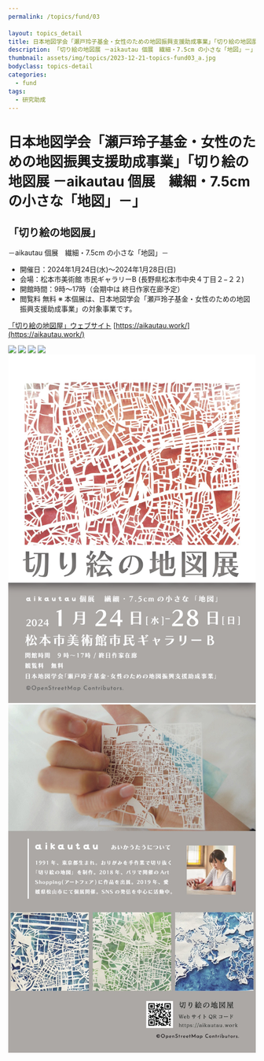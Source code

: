 ```yaml
---
permalink: /topics/fund/03

layout: topics_detail
title: 日本地図学会「瀬戸玲子基金・女性のための地図振興支援助成事業」「切り絵の地図展 －aikautau 個展　繊細・7.5cm の小さな「地図」－」
description: 「切り絵の地図展 －aikautau 個展　繊細・7.5cm の小さな「地図」－」を開催します。
thumbnail: assets/img/topics/2023-12-21-topics-fund03_a.jpg
bodyclass: topics-detail
categories:
  - fund
tags:
  - 研究助成
---
```


# 日本地図学会「瀬戸玲子基金・女性のための地図振興支援助成事業」「切り絵の地図展 －aikautau 個展　繊細・7.5cm の小さな「地図」－」

## 「切り絵の地図展」
－aikautau 個展　繊細・7.5cm の小さな「地図」－

* 開催日：2024年1月24日(水)〜2024年1月28日(日)
* 会場：松本市美術館 市民ギャラリーB (長野県松本市中央４丁目２−２２)
* 開館時間：9時〜17時（会期中は 終日作家在廊予定）
* 閲覧料 無料
※ 本個展は、日本地図学会「瀬戸玲子基金・女性のための地図振興支援助成事業」の対象事業です。

[「切り絵の地図屋」ウェブサイト](https://aikautau.work/)
[https://aikautau.work/](https://aikautau.work/)

<img src="../../../assets/img/topics/2023-12-21-topics-fund03_a.jpg">
<img src="../../../assets/img/topics/2023-12-21-topics-fund03_b.jpg">

<img src="../../assets/img/topics/2023-12-21-topics-fund03_a.jpg">
<img src="../../assets/img/topics/2023-12-21-topics-fund03_b.jpg">

<img src="../assets/img/topics/2023-12-21-topics-fund03_a.jpg">
<img src="../assets/img/topics/2023-12-21-topics-fund03_b.jpg">

